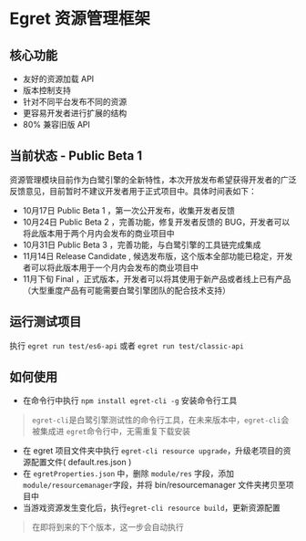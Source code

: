 # Egret 资源管理框架


## 核心功能

* 友好的资源加载 API
* 版本控制支持
* 针对不同平台发布不同的资源
* 更容易开发者进行扩展的结构
* 80% 兼容旧版 API 

## 当前状态 - Public Beta 1

资源管理模块目前作为白鹭引擎的全新特性，本次开放发布希望获得开发者的广泛反馈意见，目前暂时不建议开发者用于正式项目中。具体时间表如下：

* 10月17日 Public Beta 1 ，第一次公开发布，收集开发者反馈
* 10月24日 Public Beta 2 ，完善功能，修复开发者反馈的 BUG，开发者可以将此版本用于两个月内会发布的商业项目中
* 10月31日 Public Beta 3 ，完善功能，与白鹭引擎的工具链完成集成
* 11月14日 Release Candidate , 候选发布版，这个版本全部功能已稳定，开发者可以将此版本用于一个月内会发布的商业项目中
* 11月下旬 Final ，正式版本，开发者可以将其使用于新产品或者线上已有产品（大型重度产品有可能需要白鹭引擎团队的配合技术支持）


## 运行测试项目

执行 ```egret run test/es6-api``` 或者 ``` egret run test/classic-api ``` 

## 如何使用

* 在命令行中执行 ``` npm install egret-cli -g ``` 安装命令行工具
> ```egret-cli```是白鹭引擎测试性的命令行工具，在未来版本中，```egret-cli```会被集成进 ```egret```命令行中，无需重复下载安装
* 在 egret 项目文件夹中执行 ```egret-cli resource upgrade```，升级老项目的资源配置文件( default.res.json )
* 在 ```egretProperties.json``` 中，删除 ```module/res``` 字段，添加 ```module/resourcemanager```字段，并将 bin/resourcemanager 文件夹拷贝至项目中
* 当游戏资源发生变化后，执行```egret-cli resource build```，更新资源配置
> 在即将到来的下个版本，这一步会自动执行
